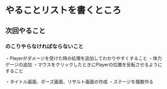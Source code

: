 # やることリストを書くところ

## 次回やること

### のこりやらなければならないこと
・Playerがダメージを受けた時の処理を追加してわかりやすくすること
・体力ゲージの追加
・マウスをクリックしたときにPlayerの位置を反転させるようにすること

・タイトル画面、ポーズ画面、リザルト画面の作成
・ステージを複数作る